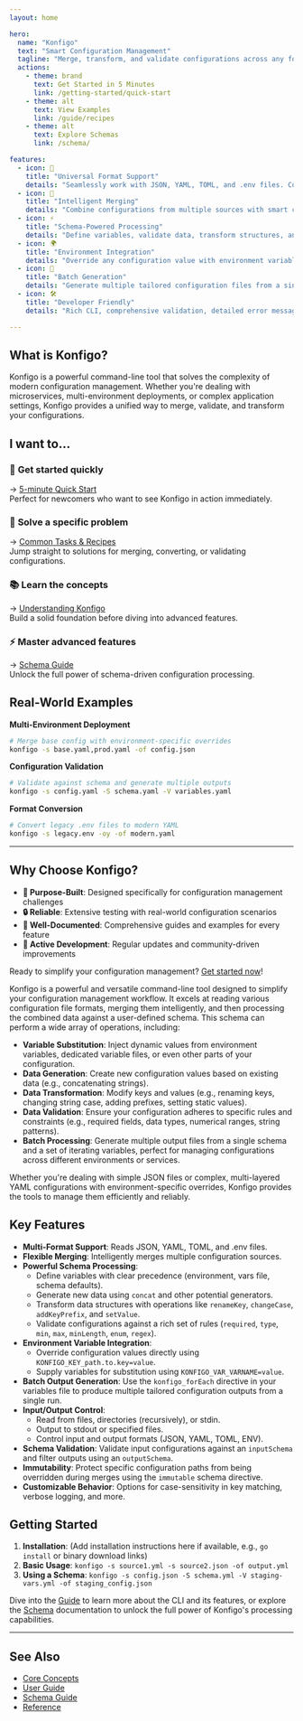 ```yaml
---
layout: home

hero:
  name: "Konfigo"
  text: "Smart Configuration Management"
  tagline: "Merge, transform, and validate configurations across any format. One tool, infinite possibilities."
  actions:
    - theme: brand
      text: Get Started in 5 Minutes
      link: /getting-started/quick-start
    - theme: alt
      text: View Examples
      link: /guide/recipes
    - theme: alt
      text: Explore Schemas
      link: /schema/

features:
  - icon: 🔄
    title: "Universal Format Support"
    details: "Seamlessly work with JSON, YAML, TOML, and .env files. Convert between formats effortlessly."
  - icon: 🧩
    title: "Intelligent Merging"
    details: "Combine configurations from multiple sources with smart conflict resolution and precedence rules."
  - icon: ⚡
    title: "Schema-Powered Processing"
    details: "Define variables, validate data, transform structures, and generate multiple outputs with flexible schemas."
  - icon: 🌍
    title: "Environment Integration"
    details: "Override any configuration value with environment variables. Perfect for CI/CD and containerized deployments."
  - icon: 🚀
    title: "Batch Generation"
    details: "Generate multiple tailored configuration files from a single source using powerful iteration features."
  - icon: 🛠️
    title: "Developer Friendly"
    details: "Rich CLI, comprehensive validation, detailed error messages, and extensive debugging capabilities."

---
```


## What is Konfigo?

Konfigo is a powerful command-line tool that solves the complexity of modern configuration management. Whether you're dealing with microservices, multi-environment deployments, or complex application settings, Konfigo provides a unified way to merge, validate, and transform your configurations.

## I want to...

<div class="quick-paths">

### 🚀 **Get started quickly**
→ [5-minute Quick Start](/getting-started/quick-start)  
Perfect for newcomers who want to see Konfigo in action immediately.

### 🔧 **Solve a specific problem**
→ [Common Tasks & Recipes](/guide/)  
Jump straight to solutions for merging, converting, or validating configurations.

### 📚 **Learn the concepts**
→ [Understanding Konfigo](/getting-started/concepts)  
Build a solid foundation before diving into advanced features.

### ⚡ **Master advanced features**
→ [Schema Guide](/schema/)  
Unlock the full power of schema-driven configuration processing.

</div>

## Real-World Examples

**Multi-Environment Deployment**
```bash
# Merge base config with environment-specific overrides
konfigo -s base.yaml,prod.yaml -of config.json
```

**Configuration Validation**
```bash
# Validate against schema and generate multiple outputs
konfigo -s config.yaml -S schema.yaml -V variables.yaml
```

**Format Conversion**
```bash
# Convert legacy .env files to modern YAML
konfigo -s legacy.env -oy -of modern.yaml
```

---

## Why Choose Konfigo?

- **🎯 Purpose-Built**: Designed specifically for configuration management challenges
- **🔒 Reliable**: Extensive testing with real-world configuration scenarios  
- **📖 Well-Documented**: Comprehensive guides and examples for every feature
- **🌟 Active Development**: Regular updates and community-driven improvements

Ready to simplify your configuration management? [Get started now](/getting-started/)!

Konfigo is a powerful and versatile command-line tool designed to simplify your configuration management workflow. It excels at reading various configuration file formats, merging them intelligently, and then processing the combined data against a user-defined schema. This schema can perform a wide array of operations, including:

*   **Variable Substitution**: Inject dynamic values from environment variables, dedicated variable files, or even other parts of your configuration.
*   **Data Generation**: Create new configuration values based on existing data (e.g., concatenating strings).
*   **Data Transformation**: Modify keys and values (e.g., renaming keys, changing string case, adding prefixes, setting static values).
*   **Data Validation**: Ensure your configuration adheres to specific rules and constraints (e.g., required fields, data types, numerical ranges, string patterns).
*   **Batch Processing**: Generate multiple output files from a single schema and a set of iterating variables, perfect for managing configurations across different environments or services.

Whether you're dealing with simple JSON files or complex, multi-layered YAML configurations with environment-specific overrides, Konfigo provides the tools to manage them efficiently and reliably.

## Key Features

*   **Multi-Format Support**: Reads JSON, YAML, TOML, and .env files.
*   **Flexible Merging**: Intelligently merges multiple configuration sources.
*   **Powerful Schema Processing**:
    *   Define variables with clear precedence (environment, vars file, schema defaults).
    *   Generate new data using `concat` and other potential generators.
    *   Transform data structures with operations like `renameKey`, `changeCase`, `addKeyPrefix`, and `setValue`.
    *   Validate configurations against a rich set of rules (`required`, `type`, `min`, `max`, `minLength`, `enum`, `regex`).
*   **Environment Variable Integration**:
    *   Override configuration values directly using `KONFIGO_KEY_path.to.key=value`.
    *   Supply variables for substitution using `KONFIGO_VAR_VARNAME=value`.
*   **Batch Output Generation**: Use the `konfigo_forEach` directive in your variables file to produce multiple tailored configuration outputs from a single run.
*   **Input/Output Control**:
    *   Read from files, directories (recursively), or stdin.
    *   Output to stdout or specified files.
    *   Control input and output formats (JSON, YAML, TOML, ENV).
*   **Schema Validation**: Validate input configurations against an `inputSchema` and filter outputs using an `outputSchema`.
*   **Immutability**: Protect specific configuration paths from being overridden during merges using the `immutable` schema directive.
*   **Customizable Behavior**: Options for case-sensitivity in key matching, verbose logging, and more.

## Getting Started

1.  **Installation**: (Add installation instructions here if available, e.g., `go install` or binary download links)
2.  **Basic Usage**: `konfigo -s source1.yml -s source2.json -of output.yml`
3.  **Using a Schema**: `konfigo -s config.json -S schema.yml -V staging-vars.yml -of staging_config.json`

Dive into the [Guide](./guide/) to learn more about the CLI and its features, or explore the [Schema](./schema/) documentation to unlock the full power of Konfigo's processing capabilities.

---

## See Also
- [Core Concepts](./getting-started/concepts)
- [User Guide](./guide/)
- [Schema Guide](./schema/)
- [Reference](./reference/)
